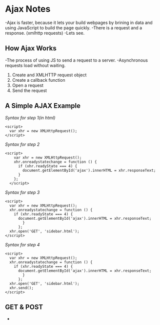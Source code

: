 # Ajax Notes
-Ajax is faster, because it lets your build webpages by brining in data and using JavaScript to build the page quickly.
-There is a request and a response. (xmlhttp requests)
-Lets see.

## How Ajax Works
-The process of using JS to send a request to a server.
-Asynchronous requests load without waiting.
1. Create and XMLHTTP request object
2. Create a callback function
3. Open a request
4. Send the request

## A Simple AJAX Example
*Syntax for step 1(in html)*
```
<script>
  var xhr = new XMLHttpRequest();
</script>
```
*Syntax for step 2*
```
<script>
    var xhr = new XMLHttpRequest();
    xhr.onreadystatechange = function () {
      if (xhr.readyState === 4) {
        document.getElementById('ajax').innerHTML = xhr.responseText;
      }
    };
  </script>
  ```
*Syntax for step 3*
```
<script>
  var xhr = new XMLHttpRequest();
  xhr.onreadystatechange = function () {
    if (xhr.readyState === 4) {
      document.getElementById('ajax').innerHTML = xhr.responseText;
        }
      };
  xhr.open('GET', 'sidebar.html');
</script>
```

*Syntax for step 4*
```
<script>
  var xhr = new XMLHttpRequest();
  xhr.onreadystatechange = function () {
    if (xhr.readyState === 4) {
      document.getElementById('ajax').innerHTML = xhr.responseText;
        }
      };
  xhr.open('GET', 'sidebar.html');
  xhr.send();
</script>
```

## GET & POST
-
